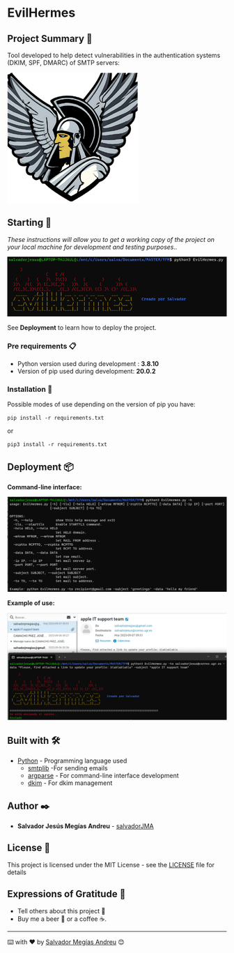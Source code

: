 # EvilHermes


## Project Summary 📃

Tool developed to help detect vulnerabilities in the authentication systems (DKIM, SPF, DMARC) of SMTP servers:


<img src="images/EvilHermes.png" width="300" height="300">

## Starting 🚀

_These instructions will allow you to get a working copy of the project on your local machine for development and testing purposes.._

<img src="images/evilhermes2.png">


See **Deployment** to learn how to deploy the project.


### Pre requirements 📋

* Python version used during development : **3.8.10**
* Version of pip used during development: **20.0.2**



### Installation 🔧

Possible modes of use depending on the version of pip you have:

```
pip install -r requirements.txt
```

or
```
pip3 install -r requirements.txt
```


## Deployment 📦

**Command-line interface:**

<img src="images/menu.png" >

**Example of use:**

<img src="images/ejemplo.png">

## Built with 🛠️


* [Python](https://www.python.org/) - Programming language used
    * [smtplib](https://docs.python.org/3/library/smtplib.html) -For sending emails
    * [argparse](https://docs.python.org/3/library/argparse.html) - For command-line interface development
    * [dkim](https://pypi.org/project/dkimpy/) - For dkim management

## Author ✒️

* **Salvador Jesús Megías Andreu** - [salvadorJMA](https://github.com/salvadorJMA)


## License 📄

This project is licensed under the MIT License - see the [LICENSE](LICENSE) file for details

## Expressions of Gratitude 🎁

* Tell others about this project 📢
* Buy me a beer 🍺 or a coffee ☕. 




---
⌨️ with ❤️ by [Salvador Megías Andreu](https://github.com/salvadorJMA) 😊
